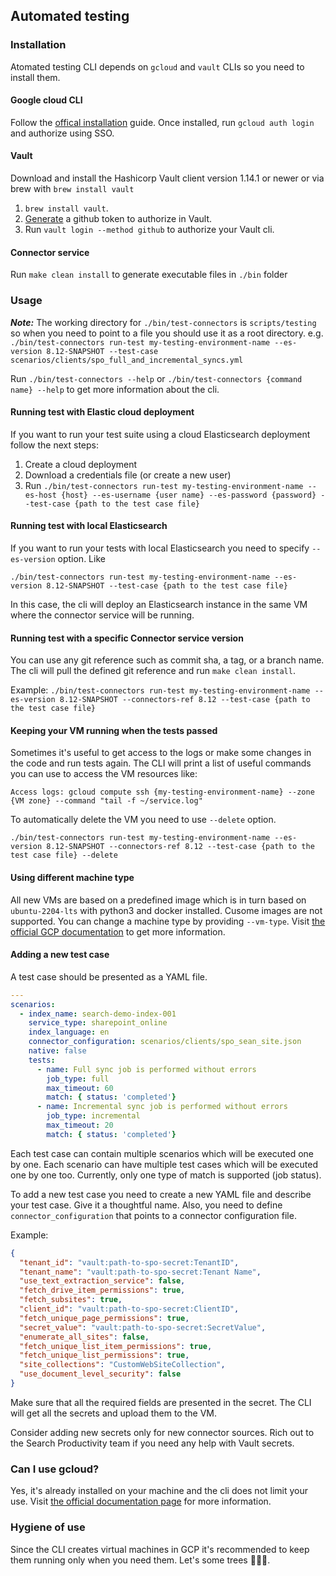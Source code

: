 ## Automated testing

### Installation

Atomated testing CLI depends on `gcloud` and `vault` CLIs so you need to install them. 

#### Google cloud CLI
Follow the [offical installation](https://cloud.google.com/sdk/docs/install) guide. Once installed, run `gcloud auth login` and authorize using SSO. 

#### Vault
Download and install the Hashicorp Vault client version 1.14.1 or newer or via brew with `brew install vault`
1. `brew install vault`.
2. [Generate](https://github.com/elastic/infra/tree/master/docs/vault#github-auth) a github token to authorize in Vault.
3. Run `vault login --method github` to authorize your Vault cli.

#### Connector service
Run `make clean install` to generate executable files in `./bin` folder

### Usage

***Note:*** The working directory for `./bin/test-connectors` is `scripts/testing` so when you need to point to a file you should use it as a root directory. 
e.g. `./bin/test-connectors run-test my-testing-environment-name --es-version 8.12-SNAPSHOT --test-case scenarios/clients/spo_full_and_incremental_syncs.yml`

Run `./bin/test-connectors --help` or `./bin/test-connectors {command name} --help` to get more information about the cli. 

#### Running test with Elastic cloud deployment
If you want to run your test suite using a cloud Elasticsearch deployment follow the next steps: 
1. Create a cloud deployment
2. Download a credentials file (or create a new user)
3. Run `./bin/test-connectors run-test my-testing-environment-name --es-host {host} --es-username {user name} --es-password {password} --test-case {path to the test case file}`

#### Running test with local Elasticsearch
If you want to run your tests with local Elasticsearch you need to specify `--es-version` option. Like

`./bin/test-connectors run-test my-testing-environment-name --es-version 8.12-SNAPSHOT --test-case {path to the test case file}`

In this case, the cli will deploy an Elasticsearch instance in the same VM where the connector service will be running. 

#### Running test with a specific Connector service version

You can use any git reference such as commit sha, a tag, or a branch name. The cli will pull the defined git reference and run `make clean install`. 

Example: `./bin/test-connectors run-test my-testing-environment-name --es-version 8.12-SNAPSHOT --connectors-ref 8.12 --test-case {path to the test case file}`

#### Keeping your VM running when the tests passed
Sometimes it's useful to get access to the logs or make some changes in the code and run tests again. The CLI will print a list of useful commands you can use to access the VM resources like: 

`Access logs: gcloud compute ssh {my-testing-environment-name} --zone {VM zone} --command "tail -f ~/service.log"`

To automatically delete the VM you need to use `--delete` option. 

`./bin/test-connectors run-test my-testing-environment-name --es-version 8.12-SNAPSHOT --connectors-ref 8.12 --test-case {path to the test case file} --delete`

#### Using different machine type
All new VMs are based on a predefined image which is in turn based on `ubuntu-2204-lts` with python3 and docker installed. Cusome images are not supported. You can change a machine type by providing `--vm-type`. Visit [the official GCP documentation](https://cloud.google.com/compute/docs/general-purpose-machines) to get more information. 

#### Adding a new test case

A test case should be presented as a YAML file.

```YAML
---
scenarios:
  - index_name: search-demo-index-001
    service_type: sharepoint_online
    index_language: en
    connector_configuration: scenarios/clients/spo_sean_site.json
    native: false
    tests:
      - name: Full sync job is performed without errors
        job_type: full
        max_timeout: 60
        match: { status: 'completed'}
      - name: Incremental sync job is performed without errors
        job_type: incremental
        max_timeout: 20
        match: { status: 'completed'}
```

Each test case can contain multiple scenarios which will be executed one by one. Each scenario can have multiple test cases which will be executed one by one too. Currently, only one type of match is supported (job status). 

To add a new test case you need to create a new YAML file and describe your test case. Give it a thoughtful name. Also, you need to define `connector_configuration` that points to a connector configuration file.

Example: 

```JSON
{
  "tenant_id": "vault:path-to-spo-secret:TenantID",
  "tenant_name": "vault:path-to-spo-secret:Tenant Name",
  "use_text_extraction_service": false,
  "fetch_drive_item_permissions": true,
  "fetch_subsites": true,
  "client_id": "vault:path-to-spo-secret:ClientID",
  "fetch_unique_page_permissions": true,
  "secret_value": "vault:path-to-spo-secret:SecretValue",
  "enumerate_all_sites": false,
  "fetch_unique_list_item_permissions": true,
  "fetch_unique_list_permissions": true,
  "site_collections": "CustomWebSiteCollection",
  "use_document_level_security": false
}
```

Make sure that all the required fields are presented in the secret. The CLI will get all the secrets and upload them to the VM.

Consider adding new secrets only for new connector sources. Rich out to the Search Productivity team if you need any help with Vault secrets. 

### Can I use gcloud?
Yes, it's already installed on your machine and the cli does not limit your use. Visit [the official documentation page](https://cloud.google.com/sdk/docs) for more information.

### Hygiene of use
Since the CLI creates virtual machines in GCP it's recommended to keep them running only when you need them. Let's some trees 🌳🌳🌳. 

